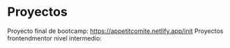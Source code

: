 # Proyectos
Proyecto final de bootcamp: https://appetitcomite.netlify.app/init
Proyectos frontendmentor nivel intermedio:
